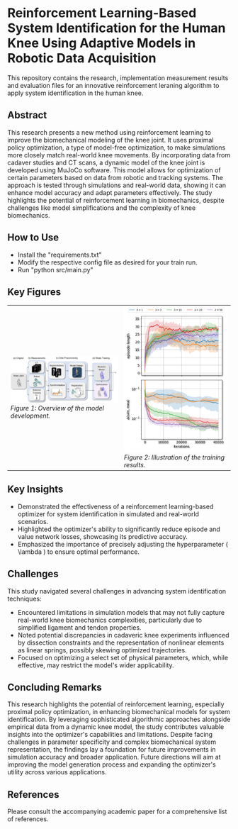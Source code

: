 # Reinforcement Learning-Based System Identification for the Human Knee Using Adaptive Models in Robotic Data Acquisition

This repository contains the research, implementation measurement results and evaluation files for an innovative reinforcement leraning algorithm to apply system identification in the human knee.

## Abstract

This research presents a new method using reinforcement learning to improve the biomechanical modeling of the knee joint. It uses proximal policy optimization, a type of model-free optimization, to make simulations more closely match real-world knee movements. By incorporating data from cadaver studies and CT scans, a dynamic model of the knee joint is developed using MuJoCo software. This model allows for optimization of certain parameters based on data from robotic and tracking systems. The approach is tested through simulations and real-world data, showing it can enhance model accuracy and adapt parameters effectively. The study highlights the potential of reinforcement learning in biomechanics, despite challenges like model simplifications and the complexity of knee biomechanics.

## How to Use

- Install the "requirements.txt"
- Modify the respective config file as desired for your train run.
- Run "python src/main.py"

## Key Figures

<table>
  <tr>
    <td>
      <img src="./results/pipeline_model.png" alt="Model Creation" width="300"/>
      <br>
      <em>Figure 1: Overview of the model development.</em>
    </td>
    <td>
      <img src="./results/si_progress2.png" alt="Training results" width="300"/>
      <br>
      <em>Figure 2: Illustration of the training results.</em>
    </td>
  </tr>
</table>

## Key Insights

- Demonstrated the effectiveness of a reinforcement learning-based optimizer for system identification in simulated and real-world scenarios.
- Highlighted the optimizer's ability to significantly reduce episode and value network losses, showcasing its predictive accuracy.
- Emphasized the importance of precisely adjusting the hyperparameter \( \lambda \) to ensure optimal performance.

## Challenges

This study navigated several challenges in advancing system identification techniques:

- Encountered limitations in simulation models that may not fully capture real-world knee biomechanics complexities, particularly due to simplified ligament and tendon properties.
- Noted potential discrepancies in cadaveric knee experiments influenced by dissection constraints and the representation of nonlinear elements as linear springs, possibly skewing optimized trajectories.
- Focused on optimizing a select set of physical parameters, which, while effective, may restrict the model's wider applicability.

## Concluding Remarks

This research highlights the potential of reinforcement learning, especially proximal policy optimization, in enhancing biomechanical models for system identification. By leveraging sophisticated algorithmic approaches alongside empirical data from a dynamic knee model, the study contributes valuable insights into the optimizer's capabilities and limitations. Despite facing challenges in parameter specificity and complex biomechanical system representation, the findings lay a foundation for future improvements in simulation accuracy and broader application. Future directions will aim at improving the model generation process and expanding the optimizer's utility across various applications.

## References

Please consult the accompanying academic paper for a comprehensive list of references.

